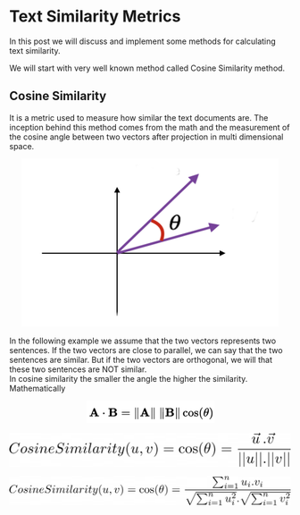 # Text Similarity Metrics

In this post we will discuss and implement some methods for calculating text similarity.

We will start with very well known method called Cosine Similarity method.

## Cosine Similarity
It is a metric used to measure how similar the text documents are. The inception behind this method comes from the math and the measurement of the cosine angle between two vectors after projection in multi dimensional space.


<p align="center">
  <img width="460" height="300" src="res/angle.png" title="Angle between two vectors" >
</p>

In the following example we assume that the two vectors represents two sentences. 
If the two vectors are close to parallel, we can say that the two sentences are similar. But if the two vectors are orthogonal, we will that these two sentences are NOT similar.
<br/>
In cosine similarity the smaller the angle the higher the similarity.
<br/>
Mathematically
<br/>
<p align="center">
  <img src="res/dot.png" title="Angle between two vectors" >
</p>

<p align="center">
  <img src="res/cosine_formula.png" title="Cosine Formula" >
</p>

<p align="center">
  <img src="res/cosine_fomula2.png" title="Cosine Formula" >
</p>
